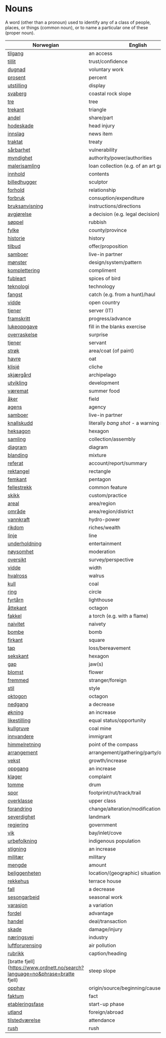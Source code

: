 # Nouns

A word (other than a pronoun) used to identify any of a class of people, places, or things (common noun), or to name a particular one of these (proper noun).

| Norwegian | English | Gender |
| --- | --- | --- |
| [tilgang](https://www.ordnett.no/search?language=no&phrase=tilgang) | an access | i |
| [tillit](https://www.ordnett.no/search?language=no&phrase=tillit) | trust/confidence | m |
| [dugnad](https://www.ordnett.no/search?language=no&phrase=dugnad) | voluntary work | m |
| [prosent](https://www.ordnett.no/search?language=no&phrase=prosent) | percent | m |
| [utstilling](https://www.ordnett.no/search?language=no&phrase=utstilling) | display | m |
| [svaberg](https://www.ordnett.no/search?language=no&phrase=svaberg) | coastal rock slope | i |
| [tre](https://www.ordnett.no/search?language=no&phrase=tre) | tree | i |
| [trekant](https://www.ordnett.no/search?language=no&phrase=trekant) | triangle | m |
| [andel](https://www.ordnett.no/search?language=no&phrase=andel) | share/part | m |
| [hodeskade](https://www.ordnett.no/search?language=no&phrase=hodeskade) | head injury | m |
| [innslag](https://www.ordnett.no/search?language=no&phrase=innslag) | news item | i |
| [traktat](https://www.ordnett.no/search?language=no&phrase=traktat) | treaty | m |
| [sårbarhet](https://www.ordnett.no/search?language=no&phrase=sårbarhet) | vulnerability | m |
| [myndighet](https://www.ordnett.no/search?language=no&phrase=myndighet) | authority/power/authorities | m |
| [malerisamling](https://www.ordnett.no/search?language=no&phrase=malerisamling) | loan collection (e.g. of an art gallery) | m |
| [innhold](https://www.ordnett.no/search?language=no&phrase=innhold) | contents | i |
| [billedhugger](https://www.ordnett.no/search?language=no&phrase=billedhugger) | sculptor | m |
| [forhold](https://www.ordnett.no/search?language=no&phrase=forhold) | relationship | i |
| [forbruk](https://www.ordnett.no/search?language=no&phrase=forbruk) | consuption/expenditure | i |
| [bruksanvisning](https://www.ordnett.no/search?language=no&phrase=bruksanvisning) | instructions/directions | m |
| [avgjørelse](https://www.ordnett.no/search?language=no&phrase=avgjørelse) | a decision (e.g. legal decision) | m |
| [søppel](https://www.ordnett.no/search?language=no&phrase=søppel) | rubbish | i |
| [fylke](https://www.ordnett.no/search?language=no&phrase=fylke) | county/province | i |
| [historie](https://www.ordnett.no/search?language=no&phrase=historie) | history | m/f |
| [tilbud](https://www.ordnett.no/search?language=no&phrase=tilbud) | offer/proposition | i |
| [samboer](https://www.ordnett.no/search?language=no&phrase=samboer) | live-in partner | m |
| [mønster](https://www.ordnett.no/search?language=no&phrase=mønster) | design/system/pattern | i |
| [komplettering](https://www.ordnett.no/search?language=no&phrase=komplettering) | compliment | m |
| [fubleart](https://www.ordnett.no/search?language=no&phrase=fubleart) | spices of bird | m/f |
| [teknologi](https://www.ordnett.no/search?language=no&phrase=teknologi) | technology | m |
| [fangst](https://www.ordnett.no/search?language=no&phrase=fangst) | catch (e.g. from a hunt)/haul | m |
| [vidde](https://www.ordnett.no/search?language=no&phrase=vidde) | open country | m |
| [tjener](https://www.ordnett.no/search?language=no&phrase=tjener) | server (IT) | m |
| [framskritt](https://www.ordnett.no/search?language=no&phrase=framskritt) | progress/advance | i |
| [lukeoppgave](https://www.ordnett.no/search?language=no&phrase=lukeoppgave) | fill in the blanks exercise | m |
| [overraskelse](https://www.ordnett.no/search?language=no&phrase=overraskelse) | surprise | m |
| [tjener](https://www.ordnett.no/search?language=no&phrase=tjener) | servant | m |
| [strøk](https://www.ordnett.no/search?language=no&phrase=strøk) | area/coat (of paint) | i |
| [havre](https://www.ordnett.no/search?language=no&phrase=havre) | oat | m |
| [klisjé](https://www.ordnett.no/search?language=no&phrase=klisjé) | cliche | m |
| [skjærgård](https://www.ordnett.no/search?language=no&phrase=skjærgård) | archipelago | m |
| [utvikling](https://www.ordnett.no/search?language=no&phrase=utvikling) | development | m |
| [væremat](https://www.ordnett.no/search?language=no&phrase=væremat) | summer food | m |
| [åker](https://www.ordnett.no/search?language=no&phrase=åker) | field | m |
| [agens](https://www.ordnett.no/search?language=no&phrase=agens) | agency | m |
| [samboer](https://www.ordnett.no/search?language=no&phrase=samboer) | live-in partner | m |
| [knallskudd](https://www.ordnett.no/search?language=no&phrase=knallskudd) | literally _bang shot_ - a warning shot gun | i |
| [heksagon](https://www.ordnett.no/search?language=no&phrase=heksagon) | hexagon | m |
| [samling](https://www.ordnett.no/search?language=no&phrase=samling) | collection/assembly | m |
| [diagram](https://www.ordnett.no/search?language=no&phrase=diagram) | diagram | i |
| [blanding](https://www.ordnett.no/search?language=no&phrase=blanding) | mixture | m |
| [referat](https://www.ordnett.no/search?language=no&phrase=referat) | account/report/summary | i |
| [rektangel](https://www.ordnett.no/search?language=no&phrase=rektangel) | rectangle | i |
| [femkant](https://www.ordnett.no/search?language=no&phrase=femkant) | pentagon | m |
| [fellestrekk](https://www.ordnett.no/search?language=no&phrase=fellestrekk) | common feature | i |
| [skikk](https://www.ordnett.no/search?language=no&phrase=skikk) | custom/practice | m |
| [areal](https://www.ordnett.no/search?language=no&phrase=areal) | area/region | i |
| [område](https://www.ordnett.no/search?language=no&phrase=område) | area/region/district | i |
| [vannkraft](https://www.ordnett.no/search?language=no&phrase=vannkraft) | hydro-power | m |
| [rikdom](https://www.ordnett.no/search?language=no&phrase=rikdom) | riches/wealth | m |
| [linje](https://www.ordnett.no/search?language=no&phrase=linje) | line | m |
| [underholdning](https://www.ordnett.no/search?language=no&phrase=underholdning) | entertainment | m |
| [nøysomhet](https://www.ordnett.no/search?language=no&phrase=nøysomhet) | moderation | m |
| [oversikt](https://www.ordnett.no/search?language=no&phrase=oversikt) | survey/perspective | m |
| [vidde](https://www.ordnett.no/search?language=no&phrase=vidde) | width | m/f |
| [hvalross](https://www.ordnett.no/search?language=no&phrase=hvalross) | walrus | m |
| [kull](https://www.ordnett.no/search?language=no&phrase=kull) | coal | i |
| [ring](https://www.ordnett.no/search?language=no&phrase=ring) | circle | m |
| [fyrtårn](https://www.ordnett.no/search?language=no&phrase=fyrtårn) | lighthouse | i |
| [åttekant](https://www.ordnett.no/search?language=no&phrase=åttekant) | octagon | m |
| [fakkel](https://www.ordnett.no/search?language=no&phrase=fakkel) | a torch (e.g. with a flame) | m |
| [naivitet](https://www.ordnett.no/search?language=no&phrase=naivitet) | naivety | m |
| [bombe](https://www.ordnett.no/search?language=no&phrase=bombe) | bomb | m |
| [firkant](https://www.ordnett.no/search?language=no&phrase=firkant) | square | m |
| [tap](https://www.ordnett.no/search?language=no&phrase=tap) | loss/bereavement | i |
| [sekskant](https://www.ordnett.no/search?language=no&phrase=sekskant) | hexagon | m |
| [gap](https://www.ordnett.no/search?language=no&phrase=gap) | jaw(s) | m |
| [blomst](https://www.ordnett.no/search?language=no&phrase=blomst) | flower | m |
| [fremmed](https://www.ordnett.no/search?language=no&phrase=fremmed) | stranger/foreign | m |
| [stil](https://www.ordnett.no/search?language=no&phrase=stil) | style | m |
| [oktogon](https://www.ordnett.no/search?language=no&phrase=oktogon) | octagon | m |
| [nedgang](https://www.ordnett.no/search?language=no&phrase=nedgang) | a decrease | m |
| [økning](https://www.ordnett.no/search?language=no&phrase=økning) | an increase | m |
| [likestilling](https://www.ordnett.no/search?language=no&phrase=likestilling) | equal status/opportunity | m |
| [kullgruve](https://www.ordnett.no/search?language=no&phrase=kullgruve) | coal mine | m |
| [innvandere](https://www.ordnett.no/search?language=no&phrase=innvandere) | immigrant | m |
| [himmelretning](https://www.ordnett.no/search?language=no&phrase=himmelretning) | point of the compass | m |
| [arrangement](https://www.ordnett.no/search?language=no&phrase=arrangement) | arrangement/gathering/party/organisation | i |
| [vekst](https://www.ordnett.no/search?language=no&phrase=vekst) | growth/increase | m |
| [oppgang](https://www.ordnett.no/search?language=no&phrase=oppgang) | an increase | m |
| [klager](https://www.ordnett.no/search?language=no&phrase=klager) | complaint | m |
| [tomme](https://www.ordnett.no/search?language=no&phrase=tomme) | drum | m |
| [spor](https://www.ordnett.no/search?language=no&phrase=spor) | footprint/rut/track/trail | i |
| [overklasse](https://www.ordnett.no/search?language=no&phrase=overklasse) | upper class | m |
| [forandring](https://www.ordnett.no/search?language=no&phrase=forandring) | change/alteration/modification | m |
| [severdighet](https://www.ordnett.no/search?language=no&phrase=severdighet) | landmark | m |
| [regjering](https://www.ordnett.no/search?language=no&phrase=regjering) | government | m |
| [vik](https://www.ordnett.no/search?language=no&phrase=vik) | bay/inlet/cove | m |
| [urbefolkning](https://www.ordnett.no/search?language=no&phrase=urbefolkning) | indigenous population | m |
| [stigning](https://www.ordnett.no/search?language=no&phrase=stigning) | an increase | m |
| [militær](https://www.ordnett.no/search?language=no&phrase=militær) | military | m |
| [mengde](https://www.ordnett.no/search?language=no&phrase=mengde) | amount | m |
| [beliggenheten](https://www.ordnett.no/search?language=no&phrase=beliggenheten) | location/(geographic) situation | m/f |
| [rekkehus](https://www.ordnett.no/search?language=no&phrase=rekkehus) | terrace house | i |
| [fall](https://www.ordnett.no/search?language=no&phrase=fall) | a decrease | i |
| [sesongarbeid](https://www.ordnett.no/search?language=no&phrase=sesongarbeid) | seasonal work | i |
| [varasjon](https://www.ordnett.no/search?language=no&phrase=varasjon) | a variation | m |
| [fordel](https://www.ordnett.no/search?language=no&phrase=fordel) | advantage | m |
| [handel](https://www.ordnett.no/search?language=no&phrase=handel) | deal/transaction | m |
| [skade](https://www.ordnett.no/search?language=no&phrase=skade) | damage/injury | m |
| [næringsvei](https://www.ordnett.no/search?language=no&phrase=næringsvei) | industry | m |
| [luftforurensing](https://www.ordnett.no/search?language=no&phrase=luftforurensing) | air pollution | m |
| [rubrikk](https://www.ordnett.no/search?language=no&phrase=rubrikk) | caption/heading | m |
| [bratte fjell](https://www.ordnett.no/search?language=no&phrase=bratte fjell) | steep slope | m |
| [opphav](https://www.ordnett.no/search?language=no&phrase=opphav) | origin/source/beginning/cause | i |
| [faktum](https://www.ordnett.no/search?language=no&phrase=faktum) | fact | i |
| [etableringsfase](https://www.ordnett.no/search?language=no&phrase=etableringsfase) | start-up phase | m |
| [utland](https://www.ordnett.no/search?language=no&phrase=utland) | foreign/abroad | m |
| [tilstedværelse](https://www.ordnett.no/search?language=no&phrase=tilstedværelse) | attendance | i |
| [rush](https://www.ordnett.no/search?language=no&phrase=rush) | rush | i |

